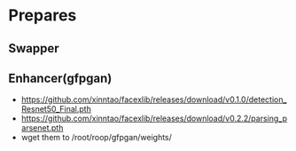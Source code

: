 
# Prepares

## Swapper
## Enhancer(gfpgan)
- https://github.com/xinntao/facexlib/releases/download/v0.1.0/detection_Resnet50_Final.pth
- https://github.com/xinntao/facexlib/releases/download/v0.2.2/parsing_parsenet.pth
- wget them to /root/roop/gfpgan/weights/

